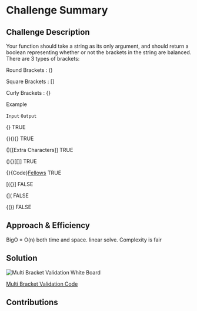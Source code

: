# Challenge Summary



## Challenge Description

Your function should take a string as its only argument, and should return a boolean representing whether or not the brackets in the string are balanced. There are 3 types of brackets:

Round Brackets : ()

Square Brackets : []

Curly Brackets : {}

Example

```Input```	```Output```

{}	TRUE

{}(){}	TRUE

()[[Extra Characters]]	TRUE

(){}[[]]	TRUE

{}{Code}[Fellows](())	TRUE

[({}]	FALSE

(](	FALSE

{(})	FALSE

## Approach & Efficiency

BigO = O(n) both time and space. linear solve.
Complexity is fair

## Solution

![Multi Bracket Validation White Board](../assets/multi-bracket-validation.png)

[Multi Bracket Validation Code](../multi_bracket_validation.py)

## Contributions


